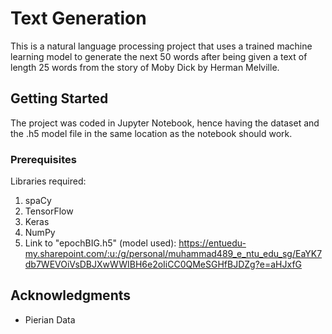 # Text Generation

This is a natural language processing project that uses a trained machine learning model to generate the next 50 words after being given a text of length 25 words from the story of Moby Dick by Herman Melville.

## Getting Started
The project was coded in Jupyter Notebook, hence having the dataset and the .h5 model file in the same location as the notebook should work.

### Prerequisites
Libraries required:
1. spaCy
2. TensorFlow
3. Keras
4. NumPy
5. Link to "epochBIG.h5" (model used):
https://entuedu-my.sharepoint.com/:u:/g/personal/muhammad489_e_ntu_edu_sg/EaYK7db7WEVOiVsDBJXwWWIBH6e2oIiCC0QMeSGHfBJDZg?e=aHJxfG

## Acknowledgments

* Pierian Data
